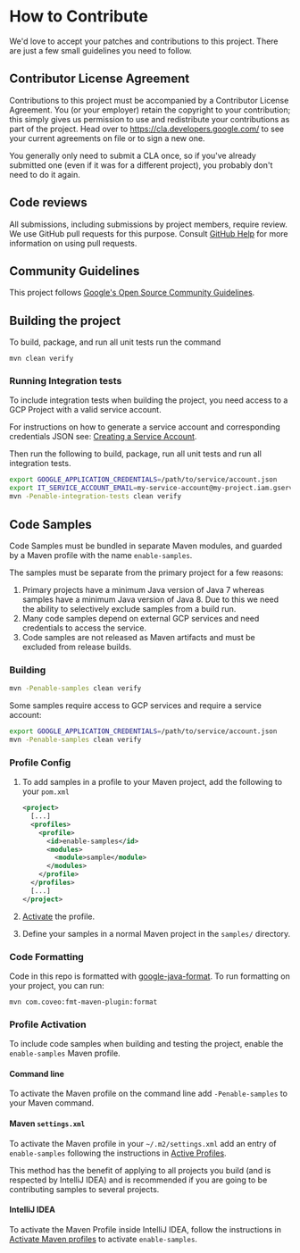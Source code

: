 # How to Contribute

We'd love to accept your patches and contributions to this project. There are
just a few small guidelines you need to follow.

## Contributor License Agreement

Contributions to this project must be accompanied by a Contributor License
Agreement. You (or your employer) retain the copyright to your contribution;
this simply gives us permission to use and redistribute your contributions as
part of the project. Head over to <https://cla.developers.google.com/> to see
your current agreements on file or to sign a new one.

You generally only need to submit a CLA once, so if you've already submitted one
(even if it was for a different project), you probably don't need to do it
again.

## Code reviews

All submissions, including submissions by project members, require review. We
use GitHub pull requests for this purpose. Consult
[GitHub Help](https://help.github.com/articles/about-pull-requests/) for more
information on using pull requests.

## Community Guidelines

This project follows
[Google's Open Source Community Guidelines](https://opensource.google.com/conduct/).

## Building the project

To build, package, and run all unit tests run the command

```
mvn clean verify
```

### Running Integration tests

To include integration tests when building the project, you need access to
a GCP Project with a valid service account. 

For instructions on how to generate a service account and corresponding
credentials JSON see: [Creating a Service Account][1].

Then run the following to build, package, run all unit tests and run all
integration tests.

```bash
export GOOGLE_APPLICATION_CREDENTIALS=/path/to/service/account.json
export IT_SERVICE_ACCOUNT_EMAIL=my-service-account@my-project.iam.gserviceaccount.com
mvn -Penable-integration-tests clean verify
```

## Code Samples

Code Samples must be bundled in separate Maven modules, and guarded by a
Maven profile with the name `enable-samples`.

The samples must be separate from the primary project for a few reasons:
1. Primary projects have a minimum Java version of Java 7 whereas samples have
   a minimum Java version of Java 8. Due to this we need the ability to
   selectively exclude samples from a build run.
2. Many code samples depend on external GCP services and need
   credentials to access the service.
3. Code samples are not released as Maven artifacts and must be excluded from 
   release builds.
   
### Building

```bash
mvn -Penable-samples clean verify
```

Some samples require access to GCP services and require a service account:

```bash
export GOOGLE_APPLICATION_CREDENTIALS=/path/to/service/account.json
mvn -Penable-samples clean verify
```

### Profile Config

1. To add samples in a profile to your Maven project, add the following to your
`pom.xml`

    ```xml
    <project>
      [...]
      <profiles>
        <profile>
          <id>enable-samples</id>
          <modules>
            <module>sample</module>
          </modules>
        </profile>
      </profiles>
      [...]
    </project>
    ```

2. [Activate](#profile-activation) the profile.
3. Define your samples in a normal Maven project in the `samples/` directory.

### Code Formatting

Code in this repo is formatted with
[google-java-format](https://github.com/google/google-java-format).
To run formatting on your project, you can run:
```
mvn com.coveo:fmt-maven-plugin:format
```

### Profile Activation

To include code samples when building and testing the project, enable the 
`enable-samples` Maven profile.

#### Command line

To activate the Maven profile on the command line add `-Penable-samples` to your
Maven command.

#### Maven `settings.xml`

To activate the Maven profile in your `~/.m2/settings.xml` add an entry of
`enable-samples` following the instructions in [Active Profiles][2].

This method has the benefit of applying to all projects you build (and is
respected by IntelliJ IDEA) and is recommended if you are going to be
contributing samples to several projects.

#### IntelliJ IDEA

To activate the Maven Profile inside IntelliJ IDEA, follow the instructions in
[Activate Maven profiles][3] to activate `enable-samples`.

[1]: https://cloud.google.com/docs/authentication/getting-started#creating_a_service_account
[2]: https://maven.apache.org/settings.html#Active_Profiles
[3]: https://www.jetbrains.com/help/idea/work-with-maven-profiles.html#activate_maven_profiles
